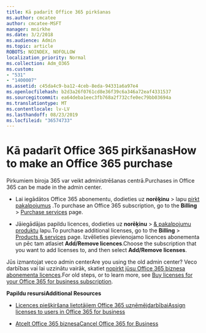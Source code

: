 ```yaml
---
title: Kā padarīt Office 365 pirkšanas
ms.author: cmcatee
author: cmcatee-MSFT
manager: mnirkhe
ms.date: 3/2/2018
ms.audience: Admin
ms.topic: article
ROBOTS: NOINDEX, NOFOLLOW
localization_priority: Normal
ms.collection: Adm_O365
ms.custom:
- "531"
- "1400007"
ms.assetid: c45da4c9-ba12-4ceb-8eda-94331a6a97e4
ms.openlocfilehash: b2d3a26f0761cd8e36f39c6a346a72eaf4331537
ms.sourcegitcommit: ea64deba1eec3fb768a2f732cfe0ec79bb03694a
ms.translationtype: MT
ms.contentlocale: lv-LV
ms.lasthandoff: 08/23/2019
ms.locfileid: "36574733"
---
```

# <a name="how-to-make-an-office-365-purchase"></a><span data-ttu-id="95cb1-102">Kā padarīt Office 365 pirkšanas</span><span class="sxs-lookup"><span data-stu-id="95cb1-102">How to make an Office 365 purchase</span></span>

<span data-ttu-id="95cb1-103">Pirkumiem biroja 365 var veikt administrēšanas centrā.</span><span class="sxs-lookup"><span data-stu-id="95cb1-103">Purchases in Office 365 can be made in the admin center.</span></span>
  
- <span data-ttu-id="95cb1-104">Lai iegādātos Office 365 abonementu, dodieties uz **norēķinu** \> lapu [pirkt pakalpojumus](https://go.microsoft.com/fwlink/p/?linkid=868433) .</span><span class="sxs-lookup"><span data-stu-id="95cb1-104">To purchase an Office 365 subscription, go to the **Billing** \> [Purchase services](https://go.microsoft.com/fwlink/p/?linkid=868433) page.</span></span>

- <span data-ttu-id="95cb1-105">Jāiegādājas papildu licences, dodieties uz **norēķinu** \> [& pakalpojumu produktu](https://go.microsoft.com/fwlink/p/?linkid=842054) lapu.</span><span class="sxs-lookup"><span data-stu-id="95cb1-105">To purchase additional licenses, go to the **Billing** \> [Products & services](https://go.microsoft.com/fwlink/p/?linkid=842054) page.</span></span> <span data-ttu-id="95cb1-106">Izvēlieties pievienojamo licences abonementa un pēc tam atlasiet **Add/Remove licences**.</span><span class="sxs-lookup"><span data-stu-id="95cb1-106">Choose the subscription that you want to add licenses to, and then select **Add/Remove licenses**.</span></span>
  
<span data-ttu-id="95cb1-107">Jūs izmantojat veco admin center</span><span class="sxs-lookup"><span data-stu-id="95cb1-107">Are you using the old admin center?</span></span> <span data-ttu-id="95cb1-108">Veco darbības vai lai uzzinātu vairāk, skatiet [nopirkt jūsu Office 365 biznesa abonementa licences](https://docs.microsoft.com/office365/admin/subscriptions-and-billing/buy-licenses).</span><span class="sxs-lookup"><span data-stu-id="95cb1-108">For old steps, or to learn more, see [Buy licenses for your Office 365 for business subscription](https://docs.microsoft.com/office365/admin/subscriptions-and-billing/buy-licenses).</span></span>

<span data-ttu-id="95cb1-109">**Papildu resursi**</span><span class="sxs-lookup"><span data-stu-id="95cb1-109">**Additional Resources**</span></span>
  
- [<span data-ttu-id="95cb1-110">Licences piešķiršana lietotājiem Office 365 uzņēmējdarbībai</span><span class="sxs-lookup"><span data-stu-id="95cb1-110">Assign licenses to users in Office 365 for business</span></span>](https://docs.microsoft.com/office365/admin/subscriptions-and-billing/assign-licenses-to-users)

- [<span data-ttu-id="95cb1-111">Atcelt Office 365 biznesa</span><span class="sxs-lookup"><span data-stu-id="95cb1-111">Cancel Office 365 for Business</span></span>](https://docs.microsoft.com/office365/admin/subscriptions-and-billing/cancel-your-subscription)